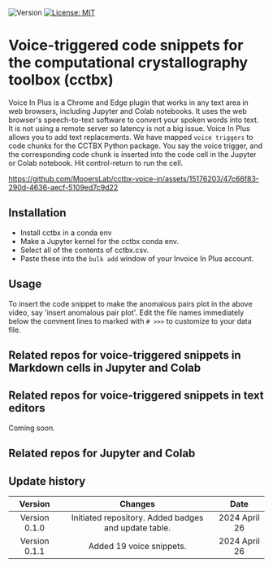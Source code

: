 ![Version](https://img.shields.io/static/v1?label=cctbx-voice-in&message=0.1.1&color=brightcolor)
[![License: MIT](https://img.shields.io/badge/License-MIT-blue.svg)](https://opensource.org/licenses/MIT)


# Voice-triggered code snippets for the computational crystallography toolbox (cctbx)

Voice In Plus is a Chrome and Edge plugin that works in any text area in web browsers, including Jupyter and Colab notebooks.
It uses the web browser's speech-to-text software to convert your spoken words into text.
It is not using a remote server so latency is not a big issue.
Voice In Plus allows you to add text replacements.
We have mapped `voice triggers` to code chunks for the CCTBX Python package.
You say the voice trigger, and the corresponding code chunk is inserted into the code cell in the Jupyter or Colab notebook.
Hit control-return to run the cell.


https://github.com/MooersLab/cctbx-voice-in/assets/15176203/47c66f83-290d-4636-aecf-5109ed7c9d22


## Installation
- Install cctbx in a conda env
- Make a Jupyter kernel for the cctbx conda env.
- Select all of the contents of cctbx.csv.
- Paste these into the `bulk add` window of your Invoice In Plus account. 

## Usage

To insert the code snippet to make the anomalous pairs plot in the above video, say 'insert anomalous pair plot'.
Edit the file names immediately below the comment lines to marked with `# >>>` to customize to your data file.

## Related repos for voice-triggered snippets in Markdown cells in Jupyter and Colab


## Related repos for voice-triggered snippets in text editors

Coming soon.

## Related repos for Jupyter and Colab


## Update history

|Version      | Changes                                                                                                                                    | Date                 |
|:-----------:|:------------------------------------------------------------------------------------------------------------------------------------------:|:--------------------:|
| Version 0.1.0 |  Initiated repository. Added badges and update table.                                                                                    | 2024 April 26        |
| Version 0.1.1 |  Added 19 voice snippets.                                                                                                                | 2024 April 26        |

